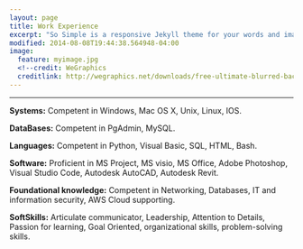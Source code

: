 ```yaml
---
layout: page
title: Work Experience
excerpt: "So Simple is a responsive Jekyll theme for your words and images."
modified: 2014-08-08T19:44:38.564948-04:00
image:
  feature: myimage.jpg
  <!--credit: WeGraphics
  creditlink: http://wegraphics.net/downloads/free-ultimate-blurred-background-pack/ -->
---
```


<!--Looking for a simple, responsive, theme for your Jekyll powered blog? Well look no further. Here be **So Simple Theme**, the follow up to [**Minimal Mistakes**](http://mmistakes.github.io/minimal-mistakes) --- by designer slash illustrator [Michael Rose](http://mademistakes.com).-->

<hr/>


**Systems:** Competent in Windows, Mac OS X, Unix, Linux, IOS. 

**DataBases:** Competent in PgAdmin, MySQL.

**Languages:** Competent in Python, Visual Basic, SQL, HTML, Bash. 

**Software:** Proficient in MS Project, MS visio, MS Office, Adobe Photoshop, Visual Studio Code,  Autodesk AutoCAD, Autodesk Revit.

**Foundational knowledge:** Competent in Networking, Databases, IT and information security, AWS Cloud supporting. 

**SoftSkills:** Articulate communicator, Leadership, Attention to Details, Passion for learning, Goal Oriented, organizational skills, problem-solving skills.

